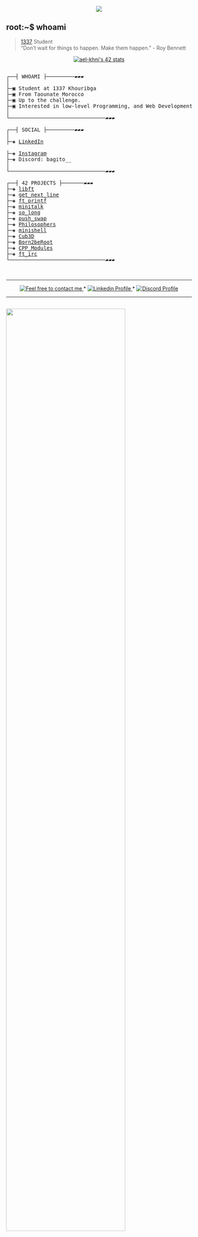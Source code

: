 </p>
<p align="center">  
<img src ="https://cdn.dribbble.com/users/2495095/screenshots/6022014/media/bde6ebc855e312547d5f791f427de779.gif">
</p>

## root:~$ whoami
>  [1337](https://1337.ma/en/) Student \
>  “Don’t wait for things to happen. Make them happen.” - Roy Bennett 


<p align="center">
<a href="https://github.com/oakoudad/badge42"><img src="https://badge.mediaplus.ma/blue/iez-zagh" alt="ael-khni's 42 stats" /></a>
</p>



<pre>

┌──┤ WHOAMI ├─────────▰▰▰
│
├─▣ Student at 1337 Khouribga
├─▣ From Taounate Morocco
├─▣ Up to the challenge.
├─▣ Interested in low-level Programming, and Web Development.
│
└───────────────────────────────▰▰▰

┌──┤ SOCIAL ├─────────▰▰▰
│
├─◈ <a href="https://www.linkedin.com/in/imad-ez-zaghba-8581342ab/">LinkedIn</a>
<!-- ├─◈ <a href="link here">Twitter</a> -->
├─◈ <a href="insta here">Instagram</a>
├─◈ Discord: bagito__
│
└───────────────────────────────▰▰▰

┌──┤ 42 PROJECTS ├───────▰▰▰
├─◈ <a href="https://github.com/aspro-47/libft">libft</a>
├─◈ <a href="https://github.com/aspro-47/get_next_line">get_next_line</a>
├─◈ <a href="https://github.com/aspro-47/ft_printf">ft_printf</a>
├─◈ <a href="https://github.com/aspro-47/minitalk">minitalk</a>
├─◈ <a href="https://github.com/aspro-47/so_long">so_long</a>
├─◈ <a href="https://github.com/aspro-47/push_swap">push_swap</a>
├─◈ <a href="https://github.com/aspro-47/Philosophers">Philosophers</a>
├─◈ <a href="https://github.com/aspro-47/minishell">minishell</a>
├─◈ <a href="https://github.com/aspro-47/cub_3d">Cub3D</a>
├─◈ <a href="https://github.com/aspro-47/Born2beRoot">Born2beRoot</a>
├─◈ <a href="https://github.com/aspro-47/CPP_Modules">CPP_Modules</a>
├─◈ <a href="https://github.com/aspro-47/FT_IRC">ft_irc</a>
└───────────────────────────────▰▰▰


</pre>

--------------

<p align="center">
	<a href="mailto:ezzaghba38@gmail.com">
		<img alt="Feel free to contact me" src="https://img.shields.io/badge/-Ask_me_anything-blue?style=flat&logo=Gmail&logoColor=white&link=mailto:achraf.elkhnissi@gmail.com&color=3d85c6" />
	</a>
	<span> * </span>
    <a href="https://www.linkedin.com/in/imad-ez-zaghba-8581342ab/">
        <img alt="Linkedin Profile" src="https://img.shields.io/badge/-Linkedin-0072b1?style=flat&logo=Linkedin&logoColor=white&link=https://www.linkedin.com/in/achrafelkhnissi/" />
    </a>
<!--     <span> * </span>
    <a href="https://twitter.com/suprivada">
        <img alt="Twitter Profile" src="https://img.shields.io/badge/-Twitter-0072b1?style=flat&logo=Twitter&logoColor=white&link=https://www.linkedin.com/in/achrafelkhnissi/&color=1DA1F2" />
    </a> -->
    <span> * </span>
    <a href="https://discord.com/users/1168882130844127315">
        <img alt="Discord Profile" src="https://img.shields.io/badge/-Discord-0072b1?style=flat&logo=Discord&logoColor=white&link=https://www.linkedin.com/in/achrafelkhnissi/&color=7289da" />
    </a>

</p>

---------------

<br>
<img width="80%" align="center" src="https://wakatime.com/share/@Born2Code/264d4d98-fa55-4f24-8834-697e5bb2dffd.svg">
<br>
<a width="80%" href="https://wakatime.com/@018d16f4-9561-4744-9338-4968825856af"><img width=35% src="https://wakatime.com/badge/user/018d16f4-9561-4744-9338-4968825856af.svg" alt="Total time coded since Jan 17 2024" /></a>
  <div>
<!-- 	<img alt="imadzaghba's visitors" src="https://komarev.com/ghpvc/?username=achrafelkhnissi&color=8c36db&style=flat&label=visitors" /> -->
<!-- 	<img alt="imadzaghba's followers" src="https://img.shields.io/github/followers/imad zaghba?color=blueviolet" /> -->
<!-- 	<img alt="imadzaghba's stars" src="https://img.shields.io/github/stars/achrafelkhnissi?color=blueviolet" /> -->
</p>

---------------
